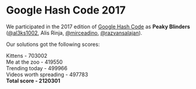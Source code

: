 # Google Hash Code 2017

We participated in the 2017 edition of [Google Hash Code](https://hashcode.withgoogle.com/) as **Peaky Blinders** ([@al3ks1002](https://github.com/al3ks1002), Alis Rinja, [@mirceadino](https://github.com/mirceadino), [@razvansalajan](https://github.com/razvansalajan)).

Our solutions got the following scores: 

Kittens - 703002 <br/>
Me at the zoo - 419550 <br/>
Trending today - 499966 <br/>
Videos worth spreading - 497783 <br/>
**Total score - 2120301**
